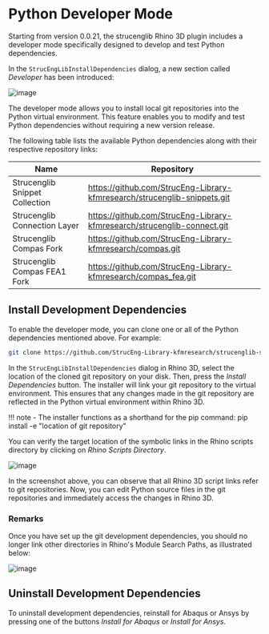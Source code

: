 # Python Developer Mode
Starting from version 0.0.21, the strucenglib Rhino 3D plugin includes a developer mode specifically designed to develop and test Python dependencies.

In the `StrucEngLibInstallDependencies` dialog, a new section called _Developer_ has been introduced:

![image](https://github.com/StrucEng-Library-kfmresearch/strucenglib-website/assets/2311941/270e0ec4-e6a2-4629-94c6-c1607e18be18)

The developer mode allows you to install local git repositories into the Python virtual environment. This feature enables you to modify and test Python dependencies without requiring a new version release.

The following table lists the available Python dependencies along with their respective repository links:
  
  
| Name                           	| Repository                                                              	|
|--------------------------------	|-------------------------------------------------------------------------	|
| Strucenglib Snippet Collection 	| https://github.com/StrucEng-Library-kfmresearch/strucenglib-snippets.git  |
| Strucenglib Connection Layer   	| https://github.com/StrucEng-Library-kfmresearch/strucenglib-connect.git 	|
| Strucenglib Compas Fork        	| https://github.com/StrucEng-Library-kfmresearch/compas.git              	|
| Strucenglib Compas FEA1 Fork   	| https://github.com/StrucEng-Library-kfmresearch/compas_fea.git          	|


## Install Development Dependencies
To enable the developer mode, you can clone one or all of the Python dependencies mentioned above. For example:


```sh
git clone https://github.com/StrucEng-Library-kfmresearch/strucenglib-snippets.git
```

In the `StrucEngLibInstallDependencies` dialog in Rhino 3D, select the location of the cloned git repository on your disk. Then, press the _Install Dependencies_ button.
The installer will link your git repository to the virtual environment.
This ensures that any changes made in the git repository are reflected in the Python virtual environment within Rhino 3D.


!!! note
    - The installer functions as a shorthand for the pip command: pip install -e "location of git repository"


You can verify the target location of the symbolic links in the Rhino scripts directory by clicking on _Rhino Scripts Directory_.

![image](https://github.com/StrucEng-Library-kfmresearch/strucenglib-website/assets/2311941/27e793a0-b83a-4b69-9fd2-833840a583bc)

In the screenshot above, you can observe that all Rhino 3D script links refer to git repositories. Now, you can edit Python source files in the git repositories and immediately access the changes in Rhino 3D.

### Remarks
Once you have set up the git development dependencies, you should no longer link other directories in Rhino's Module Search Paths, as illustrated below:


![image](https://github.com/StrucEng-Library-kfmresearch/strucenglib-website/assets/2311941/178e20a7-ffcb-4db3-a520-072021fa3852)


## Uninstall Development Dependencies
To uninstall development dependencies, reinstall for Abaqus or Ansys by pressing one of the buttons _Install for Abaqus_ or _Install for Ansys_. 

